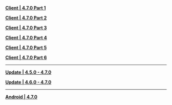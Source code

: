 **[Client | 4.7.0  Part 1](https://autopatchcn.yuanshen.com/client_app/download/pc_zip/20240524181110_KeC850jf18J0oRII/YuanShen_4.7.0.zip.001)**

**[Client | 4.7.0  Part 2](https://autopatchcn.yuanshen.com/client_app/download/pc_zip/20240524181110_KeC850jf18J0oRII/YuanShen_4.7.0.zip.002)**

**[Client | 4.7.0  Part 3](https://autopatchcn.yuanshen.com/client_app/download/pc_zip/20240524181110_KeC850jf18J0oRII/YuanShen_4.7.0.zip.003)**

**[Client | 4.7.0  Part 4](https://autopatchcn.yuanshen.com/client_app/download/pc_zip/20240524181110_KeC850jf18J0oRII/YuanShen_4.7.0.zip.004)**

**[Client | 4.7.0  Part 5](https://autopatchcn.yuanshen.com/client_app/download/pc_zip/20240524181110_KeC850jf18J0oRII/YuanShen_4.7.0.zip.005)**

**[Client | 4.7.0  Part 6](https://autopatchcn.yuanshen.com/client_app/download/pc_zip/20240524181110_KeC850jf18J0oRII/YuanShen_4.7.0.zip.006)**

---

**[Update | 4.5.0 - 4.7.0](https://autopatchcn.yuanshen.com/client_app/update/hk4e_cn/18/game_4.5.0_4.7.0_hdiff_Dgw4Eo0AxTXNq9Jk.zip)**

**[Update | 4.6.0 - 4.7.0](https://autopatchcn.yuanshen.com/client_app/update/hk4e_cn/18/game_4.6.0_4.7.0_hdiff_xrMCwjTting6IubX.zip)**

---

**[Android | 4.7.0](https://autopatchcn.yuanshen.com/client_app/download/Android/20240301202146_2eos1Ghjnr2cl6UN/mihoyo/yuanshen_4.5.0.apk)**
